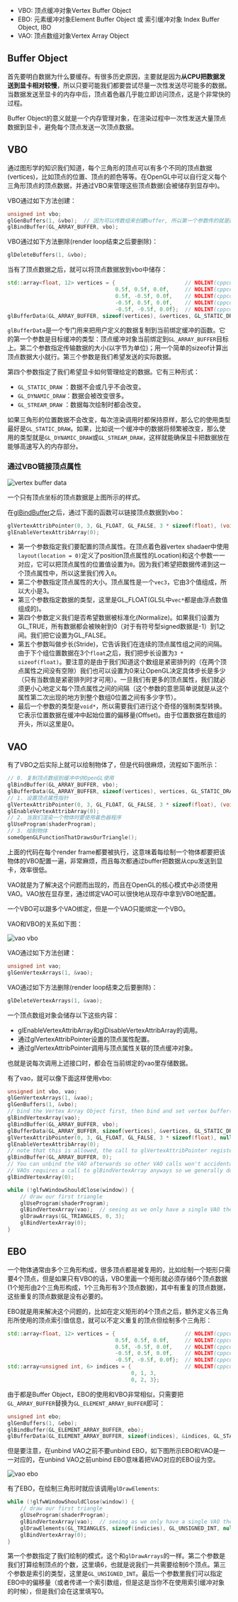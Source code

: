 - VBO: 顶点缓冲对象Vertex Buffer Object
- EBO: 元素缓冲对象Element Buffer Object 或 索引缓冲对象 Index Buffer Object, IBO
- VAO: 顶点数组对象Vertex Array Object

## Buffer Object

首先要明白数据为什么要缓存。有很多历史原因，主要就是因为**从CPU把数据发送到显卡相对较慢**，所以只要可能我们都要尝试尽量一次性发送尽可能多的数据。当数据发送至显卡的内存中后，顶点着色器几乎能立即访问顶点，这是个非常快的过程。

Buffer Object的意义就是一个内存管理对象，在渲染过程中一次性发送大量顶点数据到显卡，避免每个顶点发送一次顶点数据。

## VBO

通过图形学的知识我们知道，每个三角形的顶点可以有多个不同的顶点数据(vertices)，比如顶点的位置、顶点的颜色等等。在OpenGL中可以自行定义每个三角形顶点的顶点数据，并通过VBO来管理这些顶点数据(会被储存到显存中)。

VBO通过如下方法创建：

```cpp
unsigned int vbo;
glGenBuffers(1, &vbo);  // 因为可以传数组来创建buffer, 所以第一个参数传的就是数组的大小
glBindBuffer(GL_ARRAY_BUFFER, vbo);
```

VBO通过如下方法删除(render loop结束之后要删除)：

```cpp
glDeleteBuffers(1, &vbo);
```

当有了顶点数据之后，就可以将顶点数据放到vbo中储存：

```cpp
std::array<float, 12> vertices = {                      // NOLINT(cppcoreguidelines-avoid-magic-numbers)
                                  0.5f, 0.5f, 0.0f,     // NOLINT(cppcoreguidelines-avoid-magic-numbers)
                                  0.5f, -0.5f, 0.0f,    // NOLINT(cppcoreguidelines-avoid-magic-numbers)
                                  -0.5f, 0.5f, 0.0f,    // NOLINT(cppcoreguidelines-avoid-magic-numbers)
                                  -0.5f, -0.5f, 0.0f};  // NOLINT(cppcoreguidelines-avoid-magic-numbers)
glBufferData(GL_ARRAY_BUFFER, sizeof(vertices), &vertices, GL_STATIC_DRAW);
```

`glBufferData`是一个专门用来把用户定义的数据复制到当前绑定缓冲的函数。它的第一个参数是目标缓冲的类型：顶点缓冲对象当前绑定到`GL_ARRAY_BUFFER`目标上。第二个参数指定传输数据的大小(以字节为单位)；用一个简单的sizeof计算出顶点数据大小就行。第三个参数是我们希望发送的实际数据。

第四个参数指定了我们希望显卡如何管理给定的数据。它有三种形式：

- `GL_STATIC_DRAW` ：数据不会或几乎不会改变。
- `GL_DYNAMIC_DRAW`：数据会被改变很多。
- `GL_STREAM_DRAW` ：数据每次绘制时都会改变。

如果三角形的位置数据不会改变，每次渲染调用时都保持原样，那么它的使用类型最好是`GL_STATIC_DRAW`。如果，比如说一个缓冲中的数据将频繁被改变，那么使用的类型就是`GL_DYNAMIC_DRAW`或`GL_STREAM_DRAW`，这样就能确保显卡把数据放在能够高速写入的内存部分。

### 通过VBO链接顶点属性

![vertex buffer data](https://learnopengl.com/img/getting-started/vertex_attribute_pointer.png)

一个只有顶点坐标的顶点数据是上图所示的样式。

在[glBindBuffer](https://docs.gl/gl4/glBindBuffer)之后，通过下面的函数可以链接顶点数据到vbo：

```cpp
glVertexAttribPointer(0, 3, GL_FLOAT, GL_FALSE, 3 * sizeof(float), (void*)0);
glEnableVertexAttribArray(0); 
```

-   第一个参数指定我们要配置的顶点属性。在顶点着色器vertex shadaer中使用`layout(location = 0)`定义了position顶点属性的Location)和这个参数一一对应，它可以把顶点属性的位置值设置为`0`。因为我们希望把数据传递到这一个顶点属性中，所以这里我们传入`0`。
-   第二个参数指定顶点属性的大小。顶点属性是一个`vec3`，它由3个值组成，所以大小是3。
-   第三个参数指定数据的类型，这里是GL_FLOAT(GLSL中`vec*`都是由浮点数值组成的)。
-   第四个参数定义我们是否希望数据被标准化(Normalize)。如果我们设置为GL_TRUE，所有数据都会被映射到0（对于有符号型signed数据是-1）到1之间。我们把它设置为GL_FALSE。
-   第五个参数叫做步长(Stride)，它告诉我们在连续的顶点属性组之间的间隔。由于下个组位置数据在3个`float`之后，我们把步长设置为`3 * sizeof(float)`。要注意的是由于我们知道这个数组是紧密排列的（在两个顶点属性之间没有空隙）我们也可以设置为0来让OpenGL决定具体步长是多少（只有当数值是紧密排列时才可用）。一旦我们有更多的顶点属性，我们就必须更小心地定义每个顶点属性之间的间隔（这个参数的意思简单说就是从这个属性第二次出现的地方到整个数组0位置之间有多少字节）。
-   最后一个参数的类型是`void*`，所以需要我们进行这个奇怪的强制类型转换。它表示位置数据在缓冲中起始位置的偏移量(Offset)。由于位置数据在数组的开头，所以这里是0。

## VAO

有了VBO之后实际上就可以绘制物体了，但是代码很麻烦，流程如下面所示：

```cpp
// 0. 复制顶点数组到缓冲中供OpenGL使用
glBindBuffer(GL_ARRAY_BUFFER, vbo);
glBufferData(GL_ARRAY_BUFFER, sizeof(vertices), vertices, GL_STATIC_DRAW);
// 1. 设置顶点属性指针
glVertexAttribPointer(0, 3, GL_FLOAT, GL_FALSE, 3 * sizeof(float), (void*)0);
glEnableVertexAttribArray(0);
// 2. 当我们渲染一个物体时要使用着色器程序
glUseProgram(shaderProgram);
// 3. 绘制物体
someOpenGLFunctionThatDrawsOurTriangle();
```

上面的代码在每个render frame都要被执行，这意味着每绘制一个物体都要把该物体的VBO配置一遍，非常麻烦，而且每次都通过buffer把数据从cpu发送到显卡，效率很低。

VAO就是为了解决这个问题而出现的，而且在OpenGL的核心模式中必须使用VAO。VAO放在显存里，通过绑定VAO可以很快地从现存中拿到VBO地配置。

一个VBO可以跟多个VAO绑定，但是一个VAO只能绑定一个VBO。

VAO和VBO的关系如下图：

![vao vbo](https://learnopengl.com/img/getting-started/vertex_array_objects.png)

VAO通过如下方法创建：

```cpp
unsigned int vao;
glGenVertexArrays(1, &vao);
```

VAO通过如下方法删除(render loop结束之后要删除)：

```cpp
glDeleteVertexArrays(1, &vao);
```

一个顶点数组对象会储存以下这些内容：

- glEnableVertexAttribArray和glDisableVertexAttribArray的调用。
- 通过glVertexAttribPointer设置的顶点属性配置。
- 通过glVertexAttribPointer调用与顶点属性关联的顶点缓冲对象。

也就是说每次调用上述接口时，都会在当前绑定的vao里存储数据。

有了vao，就可以像下面这样使用vbo:

```cpp
unsigned int vbo, vao;
glGenVertexArrays(1, &vao);
glGenBuffers(1, &vbo);
// bind the Vertex Array Object first, then bind and set vertex buffer(s), and then configure vertex attributes(s).
glBindVertexArray(vao);
glBindBuffer(GL_ARRAY_BUFFER, vbo);
glBufferData(GL_ARRAY_BUFFER, sizeof(vertices), &vertices, GL_STATIC_DRAW);
glVertexAttribPointer(0, 3, GL_FLOAT, GL_FALSE, 3 * sizeof(float), nullptr);
glEnableVertexAttribArray(0);
// note that this is allowed, the call to glVertexAttribPointer registered VBO as the vertex attribute's bound vertex buffer object so afterwards we can safely unbind
glBindBuffer(GL_ARRAY_BUFFER, 0);
// You can unbind the VAO afterwards so other VAO calls won't accidentally modify this VAO, but this rarely happens. Modifying other
// VAOs requires a call to glBindVertexArray anyways so we generally don't unbind VAOs (nor VBOs) when it's not directly necessary.
glBindVertexArray(0);

while (!glfwWindowShouldClose(window)) {
    // draw our first triangle
    glUseProgram(shaderProgram);
    glBindVertexArray(vao);  // seeing as we only have a single VAO there's no need to bind it every time, but we'll do so to keep things a bit more organized
    glDrawArrays(GL_TRIANGLES, 0, 3);
    glBindVertexArray(0);
}
```

## EBO

一个物体通常由多个三角形构成，很多顶点都是被复用的，比如绘制一个矩形只需要4个顶点，但是如果只有VBO的话，VBO里画一个矩形就必须存储6个顶点数据(1个矩形由2个三角形构成，1个三角形有3个顶点数据)，其中有重复的顶点数据，这些重复的顶点数据是没有必要的。

EBO就是用来解决这个问题的，比如在定义矩形的4个顶点之后，额外定义各三角形所使用的顶点索引值信息，就可以不定义重复的顶点但绘制多个三角形：

```cpp
std::array<float, 12> vertices = {                      // NOLINT(cppcoreguidelines-avoid-magic-numbers)
                                  0.5f, 0.5f, 0.0f,     // NOLINT(cppcoreguidelines-avoid-magic-numbers)
                                  0.5f, -0.5f, 0.0f,    // NOLINT(cppcoreguidelines-avoid-magic-numbers)
                                  -0.5f, 0.5f, 0.0f,    // NOLINT(cppcoreguidelines-avoid-magic-numbers)
                                  -0.5f, -0.5f, 0.0f};  // NOLINT(cppcoreguidelines-avoid-magic-numbers)
std::array<unsigned int, 6> indices = {                 // NOLINT(cppcoreguidelines-avoid-magic-numbers)
                                       0, 1, 3,
                                       0, 2, 3};
```

由于都是Buffer Object，EBO的使用和VBO非常相似，只需要把`GL_ARRAY_BUFFER`替换为`GL_ELEMENT_ARRAY_BUFFER`即可：

```cpp
unsigned int ebo;
glGenBuffers(1, &ebo);
glBindBuffer(GL_ELEMENT_ARRAY_BUFFER, ebo);
glBufferData(GL_ELEMENT_ARRAY_BUFFER, sizeof(indices), &indices, GL_STATIC_DRAW);
```

但是要注意，在unbind VAO之前不要unbind EBO，如下图所示EBO和VAO是一一对应的，在unbind VAO之前unbind EBO意味着把VAO对应的EBO设为空。

![vao ebo](https://learnopengl.com/img/getting-started/vertex_array_objects_ebo.png)

有了EBO，在绘制三角形时就应该调用`glDrawElements`:

```cpp
while (!glfwWindowShouldClose(window)) {
    // draw our first triangle
    glUseProgram(shaderProgram);
    glBindVertexArray(vao);  // seeing as we only have a single VAO there's no need to bind it every time, but we'll do so to keep things a bit more organized
    glDrawElements(GL_TRIANGLES, sizeof(indicies), GL_UNSIGNED_INT, nullptr);
    glBindVertexArray(0);
}
```

第一个参数指定了我们绘制的模式，这个和`glDrawArrays`的一样。第二个参数是我们打算绘制顶点的个数，这里填6，也就是说我们一共需要绘制6个顶点。第三个参数是索引的类型，这里是`GL_UNSIGNED_INT`。最后一个参数里我们可以指定EBO中的偏移量（或者传递一个索引数组，但是这是当你不在使用索引缓冲对象的时候），但是我们会在这里填写0。
